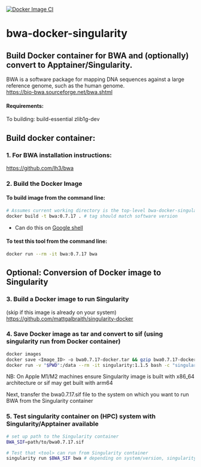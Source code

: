 [![Docker Image CI](https://github.com/mattgalbraith/bwa-docker-singularity/actions/workflows/docker-image.yml/badge.svg)](https://github.com/mattgalbraith/bwa-docker-singularity/actions/workflows/docker-image.yml)

# bwa-docker-singularity

## Build Docker container for BWA and (optionally) convert to Apptainer/Singularity.  

BWA is a software package for mapping DNA sequences against a large reference genome, such as the human genome.  
https://bio-bwa.sourceforge.net/bwa.shtml  
  
#### Requirements:
To building: build-essential zlib1g-dev  

  
## Build docker container:  

### 1. For BWA installation instructions:  
https://github.com/lh3/bwa  


### 2. Build the Docker Image

#### To build image from the command line:  
``` bash
# Assumes current working directory is the top-level bwa-docker-singularity directory
docker build -t bwa:0.7.17 . # tag should match software version
```
* Can do this on [Google shell](https://shell.cloud.google.com)

#### To test this tool from the command line:
``` bash
docker run --rm -it bwa:0.7.17 bwa 
```

## Optional: Conversion of Docker image to Singularity  

### 3. Build a Docker image to run Singularity  
(skip if this image is already on your system)  
https://github.com/mattgalbraith/singularity-docker

### 4. Save Docker image as tar and convert to sif (using singularity run from Docker container)  
``` bash
docker images
docker save <Image_ID> -o bwa0.7.17-docker.tar && gzip bwa0.7.17-docker.tar # = IMAGE_ID of <tool> image
docker run -v "$PWD":/data --rm -it singularity:1.1.5 bash -c "singularity build /data/bwa0.7.17.sif docker-archive:///data/bwa0.7.17-docker.tar.gz"
```
NB: On Apple M1/M2 machines ensure Singularity image is built with x86_64 architecture or sif may get built with arm64  

Next, transfer the bwa0.7.17.sif file to the system on which you want to run BWA from the Singularity container  

### 5. Test singularity container on (HPC) system with Singularity/Apptainer available  
``` bash
# set up path to the Singularity container
BWA_SIF=path/to/bwa0.7.17.sif

# Test that <tool> can run from Singularity container
singularity run $BWA_SIF bwa # depending on system/version, singularity may be called apptainer
```